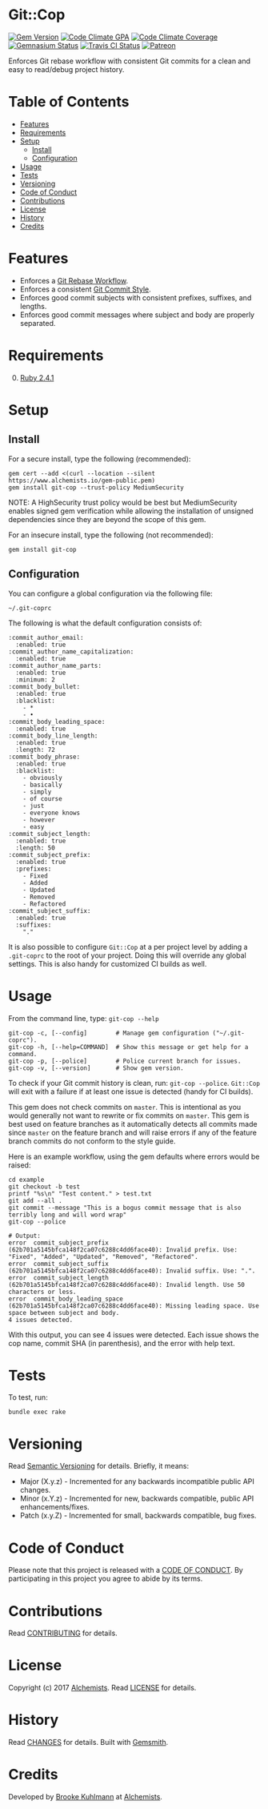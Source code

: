 # Git::Cop

[![Gem Version](https://badge.fury.io/rb/git-cop.svg)](http://badge.fury.io/rb/git-cop)
[![Code Climate GPA](https://codeclimate.com/github/bkuhlmann/git-cop.svg)](https://codeclimate.com/github/bkuhlmann/git-cop)
[![Code Climate Coverage](https://codeclimate.com/github/bkuhlmann/git-cop/coverage.svg)](https://codeclimate.com/github/bkuhlmann/git-cop)
[![Gemnasium Status](https://gemnasium.com/bkuhlmann/git-cop.svg)](https://gemnasium.com/bkuhlmann/git-cop)
[![Travis CI Status](https://secure.travis-ci.org/bkuhlmann/git-cop.svg)](https://travis-ci.org/bkuhlmann/git-cop)
[![Patreon](https://img.shields.io/badge/patreon-donate-brightgreen.svg)](https://www.patreon.com/bkuhlmann)

Enforces Git rebase workflow with consistent Git commits for a clean and easy to read/debug project
history.

<!-- Tocer[start]: Auto-generated, don't remove. -->

# Table of Contents

- [Features](#features)
- [Requirements](#requirements)
- [Setup](#setup)
  - [Install](#install)
  - [Configuration](#configuration)
- [Usage](#usage)
- [Tests](#tests)
- [Versioning](#versioning)
- [Code of Conduct](#code-of-conduct)
- [Contributions](#contributions)
- [License](#license)
- [History](#history)
- [Credits](#credits)

<!-- Tocer[finish]: Auto-generated, don't remove. -->

# Features

- Enforces a [Git Rebase Workflow](http://www.bitsnbites.eu/a-tidy-linear-git-history).
- Enforces a consistent [Git Commit Style](https://github.com/bkuhlmann/style_guides/blob/master/tools/git.md#commits).
- Enforces good commit subjects with consistent prefixes, suffixes, and lengths.
- Enforces good commit messages where subject and body are properly separated.

# Requirements

0. [Ruby 2.4.1](https://www.ruby-lang.org)

# Setup

## Install

For a secure install, type the following (recommended):

    gem cert --add <(curl --location --silent https://www.alchemists.io/gem-public.pem)
    gem install git-cop --trust-policy MediumSecurity

NOTE: A HighSecurity trust policy would be best but MediumSecurity enables signed gem verification
while allowing the installation of unsigned dependencies since they are beyond the scope of this
gem.

For an insecure install, type the following (not recommended):

    gem install git-cop

## Configuration

You can configure a global configuration via the following file:

    ~/.git-coprc

The following is what the default configuration consists of:

    :commit_author_email:
      :enabled: true
    :commit_author_name_capitalization:
      :enabled: true
    :commit_author_name_parts:
      :enabled: true
      :minimum: 2
    :commit_body_bullet:
      :enabled: true
      :blacklist:
        - *
        - •
    :commit_body_leading_space:
      :enabled: true
    :commit_body_line_length:
      :enabled: true
      :length: 72
    :commit_body_phrase:
      :enabled: true
      :blacklist:
        - obviously
        - basically
        - simply
        - of course
        - just
        - everyone knows
        - however
        - easy
    :commit_subject_length:
      :enabled: true
      :length: 50
    :commit_subject_prefix:
      :enabled: true
      :prefixes:
        - Fixed
        - Added
        - Updated
        - Removed
        - Refactored
    :commit_subject_suffix:
      :enabled: true
      :suffixes:
        "."

It is also possible to configure `Git::Cop` at a per project level by adding a `.git-coprc` to the
root of your project. Doing this will override any global settings. This is also handy for
customized CI builds as well.

# Usage

From the command line, type: `git-cop --help`

    git-cop -c, [--config]        # Manage gem configuration ("~/.git-coprc").
    git-cop -h, [--help=COMMAND]  # Show this message or get help for a command.
    git-cop -p, [--police]        # Police current branch for issues.
    git-cop -v, [--version]       # Show gem version.

To check if your Git commit history is clean, run: `git-cop --police`. `Git::Cop` will exit with a
failure if at least one issue is detected (handy for CI builds).

This gem does not check commits on `master`. This is intentional as you would generally not want to
rewrite or fix commits on `master`. This gem is best used on feature branches as it automatically
detects all commits made since `master` on the feature branch and will raise errors if any of the
feature branch commits do not conform to the style guide.

Here is an example workflow, using the gem defaults where errors would be raised:

    cd example
    git checkout -b test
    printf "%s\n" "Test content." > test.txt
    git add --all .
    git commit --message "This is a bogus commit message that is also terribly long and will word wrap"
    git-cop --police

    # Output:
    error  commit_subject_prefix (62b701a5145bfca148f2ca07c6288c4dd6face40): Invalid prefix. Use: "Fixed", "Added", "Updated", "Removed", "Refactored".
    error  commit_subject_suffix (62b701a5145bfca148f2ca07c6288c4dd6face40): Invalid suffix. Use: ".".
    error  commit_subject_length (62b701a5145bfca148f2ca07c6288c4dd6face40): Invalid length. Use 50 characters or less.
    error  commit_body_leading_space (62b701a5145bfca148f2ca07c6288c4dd6face40): Missing leading space. Use space between subject and body.
    4 issues detected.

With this output, you can see 4 issues were detected. Each issue shows the cop name, commit SHA (in
parenthesis), and the error with help text.

# Tests

To test, run:

    bundle exec rake

# Versioning

Read [Semantic Versioning](http://semver.org) for details. Briefly, it means:

- Major (X.y.z) - Incremented for any backwards incompatible public API changes.
- Minor (x.Y.z) - Incremented for new, backwards compatible, public API enhancements/fixes.
- Patch (x.y.Z) - Incremented for small, backwards compatible, bug fixes.

# Code of Conduct

Please note that this project is released with a [CODE OF CONDUCT](CODE_OF_CONDUCT.md). By
participating in this project you agree to abide by its terms.

# Contributions

Read [CONTRIBUTING](CONTRIBUTING.md) for details.

# License

Copyright (c) 2017 [Alchemists](https://www.alchemists.io).
Read [LICENSE](LICENSE.md) for details.

# History

Read [CHANGES](CHANGES.md) for details.
Built with [Gemsmith](https://github.com/bkuhlmann/gemsmith).

# Credits

Developed by [Brooke Kuhlmann](https://www.alchemists.io) at
[Alchemists](https://www.alchemists.io).
